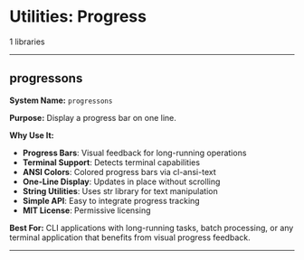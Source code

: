 # Utilities: Progress

1 libraries

---

## progressons

**System Name:** `progressons`

**Purpose:** Display a progress bar on one line.

**Why Use It:**
- **Progress Bars**: Visual feedback for long-running operations
- **Terminal Support**: Detects terminal capabilities
- **ANSI Colors**: Colored progress bars via cl-ansi-text
- **One-Line Display**: Updates in place without scrolling
- **String Utilities**: Uses str library for text manipulation
- **Simple API**: Easy to integrate progress tracking
- **MIT License**: Permissive licensing

**Best For:** CLI applications with long-running tasks, batch processing, or any terminal application that benefits from visual progress feedback.

---



